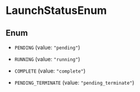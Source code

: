

# LaunchStatusEnum

## Enum


* `PENDING` (value: `"pending"`)

* `RUNNING` (value: `"running"`)

* `COMPLETE` (value: `"complete"`)

* `PENDING_TERMINATE` (value: `"pending_terminate"`)



